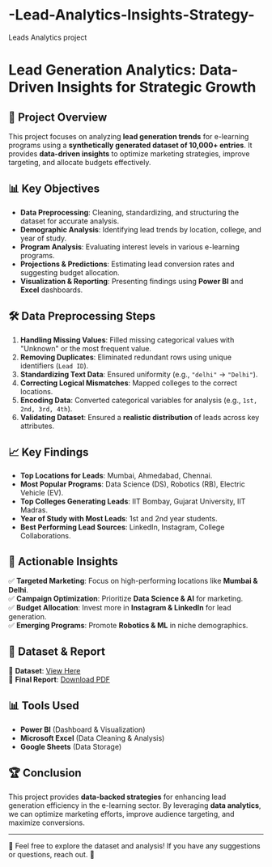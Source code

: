 # -Lead-Analytics-Insights-Strategy-
Leads Analytics project

# Lead Generation Analytics: Data-Driven Insights for Strategic Growth  

## 📌 Project Overview  
This project focuses on analyzing **lead generation trends** for e-learning programs using a **synthetically generated dataset of 10,000+ entries**. It provides **data-driven insights** to optimize marketing strategies, improve targeting, and allocate budgets effectively.  

## 📊 Key Objectives  
- **Data Preprocessing**: Cleaning, standardizing, and structuring the dataset for accurate analysis.  
- **Demographic Analysis**: Identifying lead trends by location, college, and year of study.  
- **Program Analysis**: Evaluating interest levels in various e-learning programs.  
- **Projections & Predictions**: Estimating lead conversion rates and suggesting budget allocation.  
- **Visualization & Reporting**: Presenting findings using **Power BI** and **Excel** dashboards.  

## 🛠️ Data Preprocessing Steps  
1. **Handling Missing Values**: Filled missing categorical values with "Unknown" or the most frequent value.  
2. **Removing Duplicates**: Eliminated redundant rows using unique identifiers (`Lead ID`).  
3. **Standardizing Text Data**: Ensured uniformity (e.g., `"delhi"` → `"Delhi"`).  
4. **Correcting Logical Mismatches**: Mapped colleges to the correct locations.  
5. **Encoding Data**: Converted categorical variables for analysis (e.g., `1st, 2nd, 3rd, 4th`).  
6. **Validating Dataset**: Ensured a **realistic distribution** of leads across key attributes.  

## 📈 Key Findings  
- **Top Locations for Leads**: Mumbai, Ahmedabad, Chennai.  
- **Most Popular Programs**: Data Science (DS), Robotics (RB), Electric Vehicle (EV).  
- **Top Colleges Generating Leads**: IIT Bombay, Gujarat University, IIT Madras.  
- **Year of Study with Most Leads**: 1st and 2nd year students.  
- **Best Performing Lead Sources**: LinkedIn, Instagram, College Collaborations.  

## 🚀 Actionable Insights  
✅ **Targeted Marketing**: Focus on high-performing locations like **Mumbai & Delhi**.  
✅ **Campaign Optimization**: Prioritize **Data Science & AI** for marketing.  
✅ **Budget Allocation**: Invest more in **Instagram & LinkedIn** for lead generation.  
✅ **Emerging Programs**: Promote **Robotics & ML** in niche demographics.  

## 📂 Dataset & Report  
🔹 **Dataset**: [View Here](https://docs.google.com/spreadsheets/d/1HWGgpUaDBK7z__Q9ZQSFZDOA_GCwECv5/edit?usp=sharing)  
🔹 **Final Report**: [Download PDF](./Assignment_by_Nitin.pdf)  

## 📊 Tools Used  
- **Power BI** (Dashboard & Visualization)  
- **Microsoft Excel** (Data Cleaning & Analysis)  
- **Google Sheets** (Data Storage)  

## 🏆 Conclusion  
This project provides **data-backed strategies** for enhancing lead generation efficiency in the e-learning sector. By leveraging **data analytics**, we can optimize marketing efforts, improve audience targeting, and maximize conversions.  

---

🔗 Feel free to explore the dataset and analysis! If you have any suggestions or questions, reach out. 🚀  
